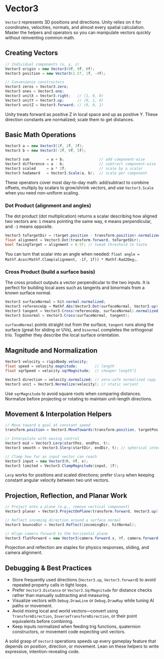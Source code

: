 # Vector3

`Vector3` represents 3D positions and directions. Unity relies on it for coordinates, velocities, normals, and almost every spatial calculation. Master the helpers and operators so you can manipulate vectors quickly without reinventing common math.

## Creating Vectors

```csharp
// Individual components (x, y, z)
Vector3 origin = new Vector3(0f, 0f, 0f);
Vector3 position = new Vector3(2.5f, 1f, -4f);

// Convenience constructors
Vector3 zeros = Vector3.zero;
Vector3 ones = Vector3.one;
Vector3 unitX = Vector3.right;   // (1, 0, 0)
Vector3 unitY = Vector3.up;      // (0, 1, 0)
Vector3 unitZ = Vector3.forward; // (0, 0, 1)
```

Unity treats forward as positive Z in local space and up as positive Y. These direction constants are normalized; scale them to get distances.

## Basic Math Operations

```csharp
Vector3 a = new Vector3(1f, 2f, 3f);
Vector3 b = new Vector3(-2f, 0f, 5f);

Vector3 sum        = a + b;                // add component-wise
Vector3 difference = a - b;                // subtract component-wise
Vector3 scaled     = a * 2f;               // scale by a scalar
Vector3 hadamard   = Vector3.Scale(a, b);  // scale per component
```

These operators cover most day-to-day math: add/subtract to combine offsets, multiply by scalars to grow/shrink vectors, and use `Vector3.Scale` when you need non-uniform scaling.

### Dot Product (alignment and angles)

The dot product (dot multiplication) returns a scalar describing how aligned two vectors are: `1` means pointing the same way, `0` means perpendicular, and `-1` means opposite.

```csharp
Vector3 toTargetDir = (target.position - transform.position).normalized;
float alignment = Vector3.Dot(transform.forward, toTargetDir);
bool facingTarget = alignment > 0.5f; // tweak threshold to taste
```

You can turn that scalar into an angle when needed: `float angle = Mathf.Acos(Mathf.Clamp(alignment, -1f, 1f)) * Mathf.Rad2Deg;`.

### Cross Product (build a surface basis)

The cross product outputs a vector perpendicular to the two inputs. It is perfect for building local axes such as tangents and binormals from a known surface normal.

```csharp
Vector3 surfaceNormal = hit.normal.normalized;
Vector3 referenceUp = Mathf.Abs(Vector3.Dot(surfaceNormal, Vector3.up)) > 0.99f ? Vector3.right : Vector3.up;
Vector3 tangent = Vector3.Cross(referenceUp, surfaceNormal).normalized;   // lies on the surface
Vector3 binormal = Vector3.Cross(surfaceNormal, tangent);                 // perpendicular to both normal and tangent
```

`surfaceNormal` points straight out from the surface, `tangent` runs along the surface (great for sliding or UVs), and `binormal` completes the orthogonal trio. Together they describe the local surface orientation.

## Magnitude and Normalization

```csharp
Vector3 velocity = rigidbody.velocity;
float speed = velocity.magnitude;        // length
float sqrSpeed = velocity.sqrMagnitude;  // cheaper length^2

Vector3 direction = velocity.normalized; // zero-safe normalized copy
Vector3 unit = Vector3.Normalize(velocity); // static variant
```

Use `sqrMagnitude` to avoid square roots when comparing distances. Normalize before projecting or rotating to maintain unit-length directions.

## Movement & Interpolation Helpers

```csharp
// Move toward a goal at constant speed
transform.position = Vector3.MoveTowards(transform.position, targetPos, moveSpeed * Time.deltaTime);

// Interpolate with easing control
Vector3 mid = Vector3.Lerp(startPos, endPos, t);
Vector3 smooth = Vector3.Slerp(startDir, endDir, t); // spherical interpolation for directions

// Clamp how far an input vector can reach
Vector3 input = new Vector3(h, 0f, v);
Vector3 limited = Vector3.ClampMagnitude(input, 1f);
```

`Lerp` works for positions and scaled directions; prefer `Slerp` when keeping constant angular velocity between two unit vectors.

## Projection, Reflection, and Planar Work

```csharp
// Project onto a plane (e.g., remove vertical component)
Vector3 planar = Vector3.ProjectOnPlane(transform.forward, Vector3.up);

// Reflect incoming direction around a surface normal
Vector3 bounceDir = Vector3.Reflect(incomingDir, hitNormal);

// Align camera forward to the horizontal plane
Vector3 flatForward = new Vector3(camera.forward.x, 0f, camera.forward.z).normalized;
```

Projection and reflection are staples for physics responses, sliding, and camera alignment.

## Debugging & Best Practices

- Store frequently used directions (`Vector3.up`, `Vector3.forward`) to avoid repeated property calls in tight loops.
- Prefer `Vector3.Distance` or `Vector3.SqrMagnitude` for distance checks rather than manually subtracting and measuring.
- Visualize vectors with `Debug.DrawLine` or `Debug.DrawRay` while tuning AI paths or movement.
- Avoid mixing local and world vectors—convert using `TransformDirection`, `InverseTransformDirection`, or their point equivalents before combining.
- Keep inputs normalized when feeding trig functions, quaternion constructors, or movement code expecting unit vectors.

A solid grasp of `Vector3` operations speeds up every gameplay feature that depends on position, direction, or movement. Lean on these helpers to write expressive, intention-revealing code.
